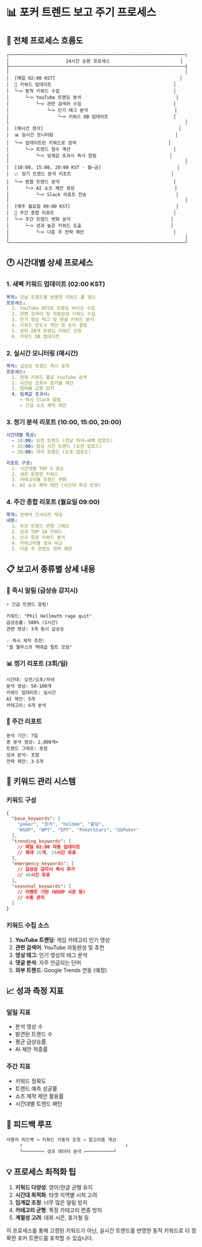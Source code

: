 # 📊 포커 트렌드 보고 주기 프로세스

## 🔄 전체 프로세스 흐름도

```
┌─────────────────────────────────────────────────────────────────┐
│                     24시간 순환 프로세스                          │
├─────────────────────────────────────────────────────────────────┤
│                                                                 │
│  [매일 02:00 KST]                                              │
│  📌 키워드 업데이트                                             │
│  └─> 동적 키워드 수집                                          │
│      └─> YouTube 트렌딩 분석                                   │
│          └─> 관련 검색어 수집                                  │
│              └─> 인기 태그 분석                                │
│                  └─> 키워드 DB 업데이트                        │
│                                                                 │
│  [매시간 정각]                                                  │
│  📊 실시간 모니터링                                             │
│  └─> 업데이트된 키워드로 검색                                  │
│      └─> 트렌드 점수 계산                                      │
│          └─> 임계값 초과시 즉시 알림                           │
│                                                                 │
│  [10:00, 15:00, 20:00 KST - 월~금]                            │
│  📈 정기 트렌드 분석 리포트                                     │
│  └─> 종합 트렌드 분석                                          │
│      └─> AI 쇼츠 제안 생성                                     │
│          └─> Slack 리포트 전송                                 │
│                                                                 │
│  [매주 월요일 09:00 KST]                                       │
│  📅 주간 종합 리포트                                            │
│  └─> 주간 트렌드 변화 분석                                     │
│      └─> 성과 높은 키워드 도출                                 │
│          └─> 다음 주 전략 제안                                 │
│                                                                 │
└─────────────────────────────────────────────────────────────────┘
```

## 🕐 시간대별 상세 프로세스

### 1. 새벽 키워드 업데이트 (02:00 KST)
```yaml
목적: 전날 트렌드를 반영한 키워드 풀 갱신
프로세스:
  1. YouTube API로 트렌딩 비디오 수집
  2. 관련 검색어 및 자동완성 키워드 수집
  3. 인기 영상 태그 및 댓글 키워드 분석
  4. 키워드 빈도수 계산 및 순위 결정
  5. 상위 20개 트렌딩 키워드 선정
  6. 키워드 DB 업데이트
```

### 2. 실시간 모니터링 (매시간)
```yaml
목적: 급상승 트렌드 즉시 포착
프로세스:
  1. 현재 키워드 풀로 YouTube 검색
  2. 시간당 조회수 증가율 계산
  3. 참여율 급증 감지
  4. 임계값 초과시:
     - 즉시 Slack 알림
     - 긴급 쇼츠 제작 제안
```

### 3. 정기 분석 리포트 (10:00, 15:00, 20:00)
```yaml
시간대별 특성:
  - 10:00: 오전 트렌드 (전날 저녁~새벽 업로드)
  - 15:00: 점심 시간 트렌드 (오전 업로드)
  - 20:00: 저녁 트렌드 (오후 업로드)

리포트 구성:
  1. 시간대별 TOP 5 영상
  2. 새로 등장한 키워드
  3. 카테고리별 트렌드 변화
  4. AI 쇼츠 제작 제안 (시간대 특성 반영)
```

### 4. 주간 종합 리포트 (월요일 09:00)
```yaml
목적: 전략적 인사이트 제공
내용:
  1. 주간 트렌드 변화 그래프
  2. 성과 TOP 10 키워드
  3. 신규 등장 키워드 분석
  4. 카테고리별 성과 비교
  5. 다음 주 콘텐츠 전략 제안
```

## 📋 보고서 종류별 상세 내용

### 🚨 즉시 알림 (급상승 감지시)
```
⚡ 긴급 트렌드 알림!

키워드: "Phil Hellmuth rage quit"
급상승률: 500% (2시간)
관련 영상: 3개 동시 급상승

💡 즉시 제작 추천:
"필 헬무스의 역대급 틸트 모음"
```

### 📊 정기 리포트 (3회/일)
```
시간대: 오전/오후/저녁
분석 영상: 50-100개
키워드 업데이트: 실시간
AI 제안: 5개
카테고리: 6개 분석
```

### 📅 주간 리포트
```
분석 기간: 7일
총 분석 영상: 2,000개+
트렌드 그래프: 포함
성과 분석: 포함
전략 제안: 3-5개
```

## 🔧 키워드 관리 시스템

### 키워드 구성
```json
{
  "base_keywords": [
    "poker", "포커", "holdem", "홀덤",
    "WSOP", "WPT", "EPT", "PokerStars", "GGPoker"
  ],
  "trending_keywords": [
    // 매일 02:00 자동 업데이트
    // 최대 20개, 24시간 유효
  ],
  "emergency_keywords": [
    // 급상승 감지시 즉시 추가
    // 48시간 유효
  ],
  "seasonal_keywords": [
    // 이벤트 기반 (WSOP 시즌 등)
    // 수동 관리
  ]
}
```

### 키워드 수집 소스
1. **YouTube 트렌딩**: 게임 카테고리 인기 영상
2. **관련 검색어**: YouTube 자동완성 및 추천
3. **영상 태그**: 인기 영상의 태그 분석
4. **댓글 분석**: 자주 언급되는 단어
5. **외부 트렌드**: Google Trends 연동 (예정)

## 📈 성과 측정 지표

### 일일 지표
- 분석 영상 수
- 발견된 트렌드 수
- 평균 급상승률
- AI 제안 적중률

### 주간 지표
- 키워드 정확도
- 트렌드 예측 성공률
- 쇼츠 제작 제안 활용률
- 시간대별 트렌드 패턴

## 🔄 피드백 루프

```
사용자 피드백 → 키워드 가중치 조정 → 알고리즘 개선
     ↑                                      ↓
     └──────── 성과 데이터 분석 ←──────────┘
```

## 💡 프로세스 최적화 팁

1. **키워드 다양성**: 영어/한글 균형 유지
2. **시간대 최적화**: 타겟 지역별 시차 고려
3. **임계값 조정**: 너무 많은 알림 방지
4. **카테고리 균형**: 특정 카테고리 편중 방지
5. **계절성 고려**: 대회 시즌, 휴가철 등

이 프로세스를 통해 고정된 키워드가 아닌, 실시간 트렌드를 반영한 동적 키워드로 더 정확한 포커 트렌드를 포착할 수 있습니다.